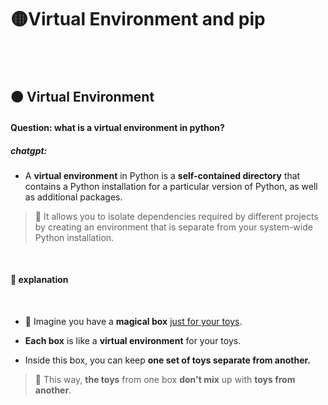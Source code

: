 # 🟡Virtual Environment and pip

<br>
<br>

## 🟠 Virtual Environment

#### Question: what is a virtual environment in python?

##### chatgpt:

- A **virtual environment** in Python is a **self-contained directory** that contains a Python installation for a particular version of Python, as well as additional packages.

> 🎠 It allows you to isolate dependencies required by different projects by creating an environment that is separate from your system-wide Python installation.

<br>

#### 🎪 explanation

<br>

- 🧸 Imagine you have a **magical box** <u>just for your toys</u>.

- **Each box** is like a **virtual environment** for your toys.

- Inside this box, you can keep **one set of toys separate from another.**

> 🎁 This way, **the toys** from one box **don't mix** up with **toys from another**.
